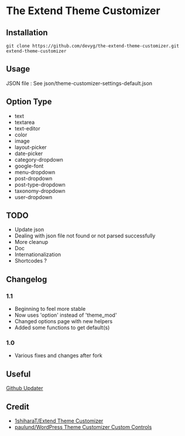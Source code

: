 # The Extend Theme Customizer

## Installation

```
git clone https://github.com/devyg/the-extend-theme-customizer.git extend-theme-customizer
```

## Usage

JSON file : See json/theme-customizer-settings-default.json

## Option Type

* text
* textarea
* text-editor
* color
* image
* layout-picker
* date-picker
* category-dropdown
* google-font
* menu-dropdown
* post-dropdown
* post-type-dropdown
* taxonomy-dropdown
* user-dropdown

## TODO

* Update json
* Dealing with json file not found or not parsed successfully
* More cleanup
* Doc
* Internationalization
* Shortcodes ?

## Changelog

### 1.1
* Beginning to feel more stable
* Now uses 'option' instead of 'theme_mod'
* Changed options page with new helpers
* Added some functions to get default(s)

### 1.0
* Various fixes and changes after fork

## Useful

[Github Updater](https://github.com/afragen/github-updater)

## Credit

* [1shiharaT/Extend Theme Customizer](https://github.com/1shiharaT/extend-theme-customizer)
* [paulund/WordPress Theme Customizer Custom Controls](https://github.com/paulund/wordpress-theme-customizer-custom-controls)
